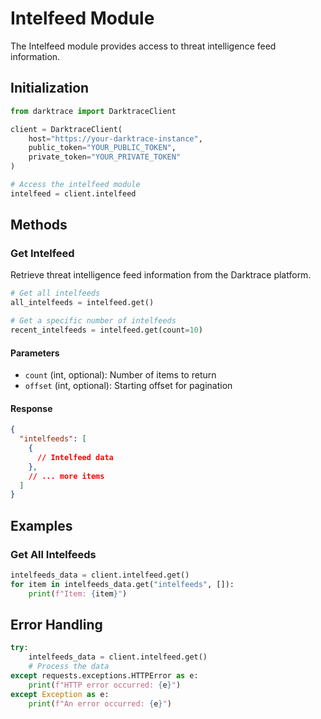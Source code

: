 # Intelfeed Module

The Intelfeed module provides access to threat intelligence feed information.

## Initialization

```python
from darktrace import DarktraceClient

client = DarktraceClient(
    host="https://your-darktrace-instance",
    public_token="YOUR_PUBLIC_TOKEN",
    private_token="YOUR_PRIVATE_TOKEN"
)

# Access the intelfeed module
intelfeed = client.intelfeed
```

## Methods

### Get Intelfeed

Retrieve threat intelligence feed information from the Darktrace platform.

```python
# Get all intelfeeds
all_intelfeeds = intelfeed.get()

# Get a specific number of intelfeeds
recent_intelfeeds = intelfeed.get(count=10)
```

#### Parameters

- `count` (int, optional): Number of items to return
- `offset` (int, optional): Starting offset for pagination

#### Response

```json
{
  "intelfeeds": [
    {
      // Intelfeed data
    },
    // ... more items
  ]
}
```

## Examples

### Get All Intelfeeds

```python
intelfeeds_data = client.intelfeed.get()
for item in intelfeeds_data.get("intelfeeds", []):
    print(f"Item: {item}")
```

## Error Handling

```python
try:
    intelfeeds_data = client.intelfeed.get()
    # Process the data
except requests.exceptions.HTTPError as e:
    print(f"HTTP error occurred: {e}")
except Exception as e:
    print(f"An error occurred: {e}")
```
